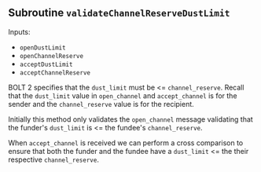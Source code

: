 ## Subroutine `validateChannelReserveDustLimit`

Inputs:

-   `openDustLimit`
-   `openChannelReserve`
-   `acceptDustLimit`
-   `acceptChannelReserve`

BOLT 2 specifies that the `dust_limit` must be <= `channel_reserve`. Recall that the `dust_limit` value in `open_channel` and
`accept_channel` is for the sender and the `channel_reserve` value is for the recipient.

Initially this method only validates the `open_channel` message validating that the funder's `dust_limit` is <= the fundee's `channel_reserve`.

When `accept_channel` is received we can perform a cross comparison to ensure that both the funder and the fundee have a `dust_limit` <= the their respective `channel_reserve`.
